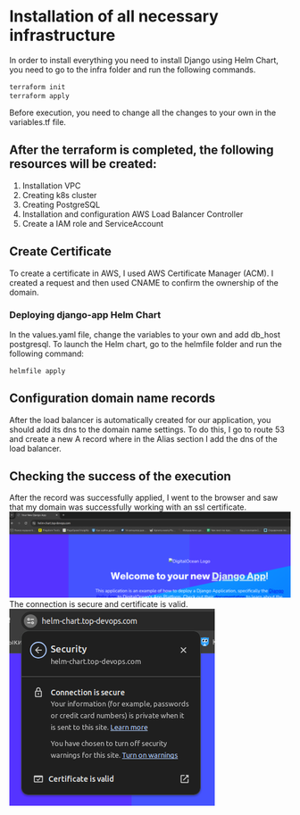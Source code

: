 # Installation of all necessary infrastructure
In order to install everything you need to install Django using Helm Chart, you need to go to the infra folder and run the following commands.
```
terraform init
terraform apply
```
Before execution, you need to change all the changes to your own in the variables.tf file.

## After the terraform is completed, the following resources will be created:
1. Installation VPC 
2. Creating k8s cluster
3. Creating PostgreSQL
4. Installation and configuration AWS Load Balancer Controller
5. Create a IAM role and ServiceAccount


## Create Certificate
To create a certificate in AWS, I used AWS Certificate Manager (ACM). I created a request and then used CNAME to confirm the ownership of the domain.

### Deploying django-app Helm Chart
In the values.yaml file, change the variables to your own and add db_host postgresql.
To launch the Helm chart, go to the helmfile folder and run the following command:
```
helmfile apply
```
## Configuration domain name records
After the load balancer is automatically created for our application, you should add its dns to the domain name settings.
To do this, I go to route 53 and create a new A record where in the Alias section I add the dns of the load balancer.
## Checking the success of the execution
After the record was successfully applied, I went to the browser and saw that my domain was successfully working with an ssl certificate.
![SSL django](./img/ssl-django-app.png)
The connection is secure and certificate is valid.
![Secure](./img/secure.png)
